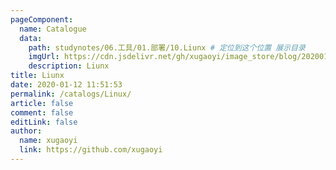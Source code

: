 ```yaml
---
pageComponent:
  name: Catalogue
  data:
    path: studynotes/06.工具/01.部署/10.Liunx # 定位到这个位置 展示目录
    imgUrl: https://cdn.jsdelivr.net/gh/xugaoyi/image_store/blog/20200112120340.png
    description: Liunx
title: Liunx
date: 2020-01-12 11:51:53
permalink: /catalogs/Linux/
article: false
comment: false
editLink: false
author:
  name: xugaoyi
  link: https://github.com/xugaoyi
---
```

